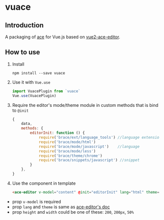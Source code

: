 # vuace

## Introduction
A packaging of [ace](https://ace.c9.io/) for Vue.js based on [vue2-ace-editor](https://github.com/chairuosen/vue2-ace-editor).

## How to use

1. Install

    ```
    npm install --save vuace
    ```

2. Use it with `Vue.use`

    ```js
    import VuacePlugin from `vuace`
    Vue.use(VuacePlugin)
    ```

3. Require the editor's mode/theme module in custom methods that is bind to `@init`

    ```js
    {
        data,
        methods: {
            editorInit: function () {
                require('brace/ext/language_tools') //language extension prerequsite...
                require('brace/mode/html')
                require('brace/mode/javascript')    //language
                require('brace/mode/less')
                require('brace/theme/chrome')
                require('brace/snippets/javascript') //snippet
            }
        },
    }
    ```

4. Use the component in template

    ```html
    <ace-editor v-model="content" @init="editorInit" lang="html" theme="chrome" width="500" height="100"></ace-editor>
    ```


* prop `v-model`  is required
* prop `lang` and `theme` is same as [ace-editor's doc](https://github.com/ajaxorg/ace)
* prop `height` and `width` could be one of these:  `200`, `200px`, `50%`
